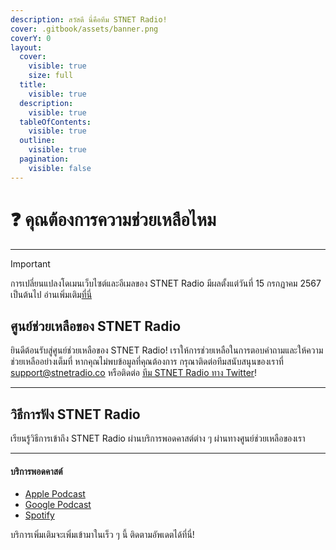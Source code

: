 ```yaml
---
description: สวัสดี นี่คือทีม STNET Radio!
cover: .gitbook/assets/banner.png
coverY: 0
layout:
  cover:
    visible: true
    size: full
  title:
    visible: true
  description:
    visible: true
  tableOfContents:
    visible: true
  outline:
    visible: true
  pagination:
    visible: false
---
```


# ❓ คุณต้องการความช่วยเหลือไหม

***

> [!IMPORTANT]
> การเปลี่ยนแปลงโดเมนเว็บไซต์และอีเมลของ STNET Radio มีผลตั้งแต่วันที่ 15 กรกฏาคม 2567 เป็นต้นไป อ่านเพิ่มเติม[ที่นี่](announce/July1524.md)

## ศูนย์ช่วยเหลือของ STNET Radio

ยินดีต้อนรับสู่ศูนย์ช่วยเหลือของ STNET Radio! เราให้การช่วยเหลือในการตอบคำถามและให้ความช่วยเหลืออย่างเต็มที่
หากคุณไม่พบข้อมูลที่คุณต้องการ กรุณาติดต่อทีมสนับสนุนของเราที่ [support@stnetradio.co](mailto:support@stnetradio.co) หรือติดต่อ [ทีม STNET Radio ทาง Twitter](https://twitter.com/teamstnetradio)!

***

## วิธีการฟัง STNET Radio

เรียนรู้วิธีการเข้าถึง STNET Radio ผ่านบริการพอดคาสต์ต่าง ๆ ผ่านทางศูนย์ช่วยเหลือของเรา

***

#### บริการพอดคาสต์

* [Apple Podcast](https://www.notion.so/Apple-Podcast-d593fd3615ce4b4a9c70cd46699ff5bd?pvs=21)
* [Google Podcast](https://www.notion.so/Google-Podcast-9b239db565414ec1ac8854dd1a4ced1d?pvs=21)
* [Spotify](https://www.notion.so/Spotify-95277c402a3d4c5f9b1b58f635576c65?pvs=21)

บริการเพิ่มเติมจะเพิ่มเข้ามาในเร็ว ๆ นี้ ติดตามอัพเดตได้ที่นี่!

